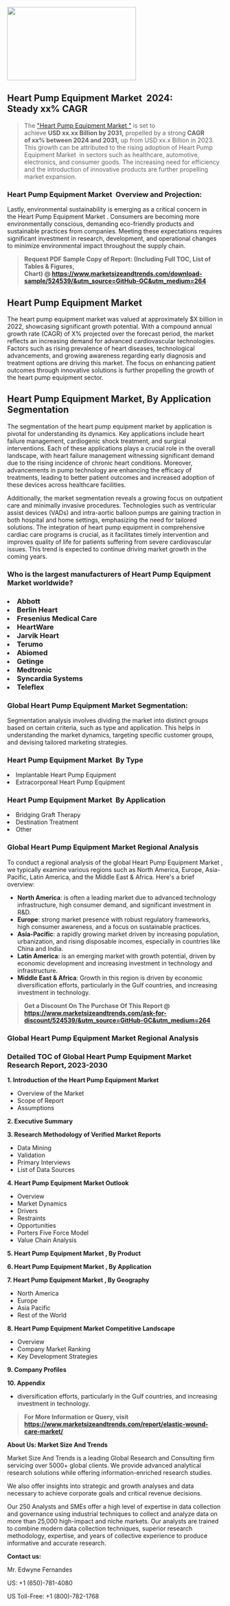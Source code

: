 <p><img class="alignnone size-medium wp-image-20088" src="https://ffe5etoiles.com/wp-content/uploads/2024/12/MST1-300x171.png" alt="" width="300" height="171" /></p><h2 id="ember46" class="ember-view reader-text-block__heading-2">Heart Pump Equipment Market &nbsp;2024: Steady&nbsp;xx% CAGR</h2><blockquote id="ember47" class="ember-view reader-text-block__blockquote">The&nbsp;<a class="app-aware-link " href="https://www.marketsizeandtrends.com/download-sample/524539/&utm_source=GitHub-GC&utm_medium=264" target="_blank" data-test-app-aware-link="">"Heart Pump Equipment Market "</a>&nbsp;is set to achieve&nbsp;<strong>USD&nbsp;xx.xx&nbsp;Billion by 2031,</strong>&nbsp;propelled by a strong&nbsp;<strong>CAGR of&nbsp;xx% between 2024 and 2031,</strong>&nbsp;up from USD xx.x Billion in 2023. This growth can be attributed to the rising adoption of&nbsp;Heart Pump Equipment Market &nbsp;in sectors such as healthcare, automotive, electronics, and consumer goods. The increasing need for efficiency and the introduction of innovative products are further propelling market expansion.</blockquote><h3 id="ember48" class="ember-view reader-text-block__heading-3">Heart Pump Equipment Market &nbsp;Overview and Projection:</h3><p id="ember49" class="ember-view reader-text-block__paragraph">Lastly, environmental sustainability is emerging as a critical concern in the&nbsp;Heart Pump Equipment Market . Consumers are becoming more environmentally conscious, demanding eco-friendly products and sustainable practices from companies. Meeting these expectations requires significant investment in research, development, and operational changes to minimize environmental impact throughout the supply chain.</p><blockquote id="ember50" class="ember-view reader-text-block__blockquote"><strong>Request PDF Sample Copy of Report: (Including Full TOC, List of Tables &amp; Figures, Chart)&nbsp;@&nbsp;<strong><a href="https://www.marketsizeandtrends.com/download-sample/524539/&utm_source=GitHub-GC&utm_medium=264" target="_blank">https://www.marketsizeandtrends.com/download-sample/524539/&utm_source=GitHub-GC&utm_medium=264</a></strong></strong></blockquote><h3 class=""> <h2>Heart Pump Equipment Market</h2><p>The heart pump equipment market was valued at approximately $X billion in 2022, showcasing significant growth potential. With a compound annual growth rate (CAGR) of X% projected over the forecast period, the market reflects an increasing demand for advanced cardiovascular technologies. Factors such as rising prevalence of heart diseases, technological advancements, and growing awareness regarding early diagnosis and treatment options are driving this market. The focus on enhancing patient outcomes through innovative solutions is further propelling the growth of the heart pump equipment sector.</p><h2>Heart Pump Equipment Market, By Application Segmentation</h2><p>The segmentation of the heart pump equipment market by application is pivotal for understanding its dynamics. Key applications include heart failure management, cardiogenic shock treatment, and surgical interventions. Each of these applications plays a crucial role in the overall landscape, with heart failure management witnessing significant demand due to the rising incidence of chronic heart conditions. Moreover, advancements in pump technology are enhancing the efficacy of treatments, leading to better patient outcomes and increased adoption of these devices across healthcare facilities.</p><p>Additionally, the market segmentation reveals a growing focus on outpatient care and minimally invasive procedures. Technologies such as ventricular assist devices (VADs) and intra-aortic balloon pumps are gaining traction in both hospital and home settings, emphasizing the need for tailored solutions. The integration of heart pump equipment in comprehensive cardiac care programs is crucial, as it facilitates timely intervention and improves quality of life for patients suffering from severe cardiovascular issues. This trend is expected to continue driving market growth in the coming years.</p></h3><h3 id="" class="">Who is the largest manufacturers of&nbsp;Heart Pump Equipment Market worldwide?</h3><h3 class=""></Li><Li>Abbott</Li><Li> Berlin Heart</Li><Li> Fresenius Medical Care</Li><Li> HeartWare</Li><Li> Jarvik Heart</Li><Li> Terumo</Li><Li> Abiomed</Li><Li> Getinge</Li><Li> Medtronic</Li><Li> Syncardia Systems</Li><Li> Teleflex</h3><h3 id="ember53" class="ember-view reader-text-block__heading-3">Global&nbsp;Heart Pump Equipment Market Segmentation:</h3><p id="ember54" class="ember-view reader-text-block__paragraph">Segmentation analysis involves dividing the market into distinct groups based on certain criteria, such as type and application. This helps in understanding the market dynamics, targeting specific customer groups, and devising tailored marketing strategies.</p><h3 id="" class="">Heart Pump Equipment Market &nbsp;By Type</h3><p></Li><Li>Implantable Heart Pump Equipment</Li><Li> Extracorporeal Heart Pump Equipment</p><h3 id="" class="">Heart Pump Equipment Market &nbsp;By Application</h3><p class=""></Li><Li>Bridging Graft Therapy</Li><Li> Destination Treatment</Li><Li> Other</p><h3 id="ember62" class="ember-view reader-text-block__heading-3">Global Heart Pump Equipment Market Regional Analysis</h3><p id="ember63" class="ember-view reader-text-block__paragraph">To conduct a regional analysis of the global Heart Pump Equipment Market , we typically examine various regions such as North America, Europe, Asia-Pacific, Latin America, and the Middle East &amp; Africa. Here's a brief overview:</p><ul><li><strong>North America</strong>: is often a leading market due to advanced technology infrastructure, high consumer demand, and significant investment in R&amp;D.</li><li><strong>Europe</strong>: strong market presence with robust regulatory frameworks, high consumer awareness, and a focus on sustainable practices.</li><li><strong>Asia-Pacific</strong>: a rapidly growing market driven by increasing population, urbanization, and rising disposable incomes, especially in countries like China and India.</li><li><strong>Latin America</strong>: is an emerging market with growth potential, driven by economic development and increasing investment in technology and infrastructure.</li><li><strong>Middle East &amp; Africa</strong>: Growth in this region is driven by economic diversification efforts, particularly in the Gulf countries, and increasing investment in technology.</li></ul><blockquote id="ember61" class="ember-view reader-text-block__blockquote"><strong>Get a Discount On The Purchase Of This Report @ <strong><a href="https://html-cleaner.com/" target="">https://www.marketsizeandtrends.com/ask-for-discount/524539/&utm_source=GitHub-GC&utm_medium=264</a></strong></strong></blockquote><h3 id="ember62" class="ember-view reader-text-block__heading-3">Global Heart Pump Equipment Market Regional Analysis</h3><h3 id="" class="">Detailed TOC of Global Heart Pump Equipment Market Research Report, 2023-2030</h3><p id="" class=""><strong>1. Introduction of the Heart Pump Equipment Market </strong></p><ul><li>Overview of the Market</li><li>Scope of Report</li><li>Assumptions</li></ul><p id="" class=""><strong>2. Executive Summary</strong></p><p id="" class=""><strong>3. Research Methodology of Verified Market Reports</strong></p><ul><li>Data Mining</li><li>Validation</li><li>Primary Interviews</li><li>List of Data Sources</li></ul><p id="" class=""><strong>4. Heart Pump Equipment Market Outlook</strong></p><ul><li>Overview</li><li>Market Dynamics</li><li>Drivers</li><li>Restraints</li><li>Opportunities</li><li>Porters Five Force Model</li><li>Value Chain Analysis</li></ul><p id="" class=""><strong>5. Heart Pump Equipment Market , By Product</strong></p><p id="" class=""><strong>6. Heart Pump Equipment Market , By Application</strong></p><p id="" class=""><strong>7. Heart Pump Equipment Market , By Geography</strong></p><ul><li>North America</li><li>Europe</li><li>Asia Pacific</li><li>Rest of the World</li></ul><p id="" class=""><strong>8. Heart Pump Equipment Market Competitive Landscape</strong></p><ul><li>Overview</li><li>Company Market Ranking</li><li>Key Development Strategies</li></ul><p id="" class=""><strong>9. Company Profiles</strong></p><p id="" class=""><strong>10. Appendix</strong></p><ul><li>diversification efforts, particularly in the Gulf countries, and increasing investment in technology.</li></ul><blockquote id="ember65" class="ember-view reader-text-block__blockquote"><strong>For More Information or Query, visit <strong><strong><a href="https://html-cleaner.com/" target="">https://www.marketsizeandtrends.com/report/elastic-wound-care-market/</a></strong></strong></strong></blockquote><p id="" class=""><strong>About Us: Market Size And Trends</strong></p><p id="" class="">Market Size And Trends is a leading Global Research and Consulting firm servicing over 5000+ global clients. We provide advanced analytical research solutions while offering information-enriched research studies.</p><p id="" class="">We also offer insights into strategic and growth analyses and data necessary to achieve corporate goals and critical revenue decisions.</p><p id="" class="">Our 250 Analysts and SMEs offer a high level of expertise in data collection and governance using industrial techniques to collect and analyze data on more than 25,000 high-impact and niche markets. Our analysts are trained to combine modern data collection techniques, superior research methodology, expertise, and years of collective experience to produce informative and accurate research.</p><p id="" class=""><strong>Contact us:</strong></p><p id="" class="">Mr. Edwyne Fernandes</p><p id="" class="">US: +1 (650)-781-4080</p><p id="" class="">US Toll-Free: +1 (800)-782-1768</p>
